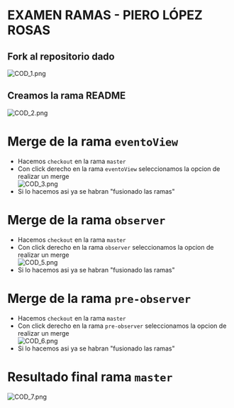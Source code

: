 # EXAMEN RAMAS - PIERO LÓPEZ ROSAS

## Fork al repositorio dado
![COD_1.png](../img/COD_1.png)

## Creamos la rama README
![COD_2.png](../img/COD_2.png)


# Merge de la rama `eventoView`
* Hacemos `checkout` en la rama `master`
* Con click derecho en la rama `eventoView` seleccionamos la opcion de realizar un merge   
  ![COD_3.png](../img/COD_3.png)
* Si lo hacemos asi ya se habran "fusionado las ramas"


# Merge de la rama `observer`
* Hacemos `checkout` en la rama `master`
* Con click derecho en la rama `observer` seleccionamos la opcion de realizar un merge   
  ![COD_5.png](../img/COD_5.png)
* Si lo hacemos asi ya se habran "fusionado las ramas"

# Merge de la rama `pre-observer`
* Hacemos `checkout` en la rama `master`
* Con click derecho en la rama `pre-observer` seleccionamos la opcion de realizar un merge   
  ![COD_6.png](../img/COD_6.png)
* Si lo hacemos asi ya se habran "fusionado las ramas"

# Resultado final rama `master`
![COD_7.png](../img/COD_7.png)
